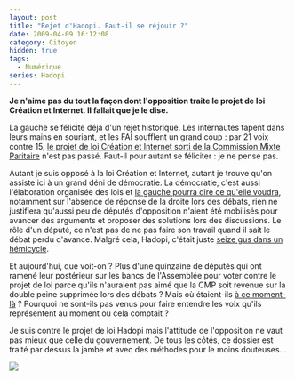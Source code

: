 ```yaml
---
layout: post
title: "Rejet d'Hadopi. Faut-il se réjouir ?"
date: 2009-04-09 16:12:08
category: Citoyen
hidden: true
tags:
  - Numérique
series: Hadopi
---
```


**[](http://vidberg.blog.lemonde.fr/2009/04/09/mais-que-faisaient-les-deputes-de-la-majorite/)Je n'aime pas du tout la façon dont l'opposition traite le projet de loi Création et Internet. Il fallait que je le dise.**

La gauche se félicite déjà d'un rejet historique. Les internautes tapent dans leurs mains en souriant, et les FAI soufflent un grand coup&nbsp;: par 21 voix contre 15, [le projet de loi Création et Internet sorti de la Commission Mixte Paritaire](http://www.assemblee-nationale.fr/13/rapports/r1589.asp) n'est pas passé. Faut-il pour autant se féliciter&nbsp;: je ne pense pas.

Autant je suis opposé à la loi Création et Internet, autant je trouve qu'on assiste ici à un grand déni de démocratie. La démocratie, c'est aussi l'élaboration organisée des lois et [la gauche pourra dire ce qu'elle voudra](//archives-lepost.huffingtonpost.fr/article/2009/03/31/1478050_debat-sur-la-loi-hadopi-pourquoi-y-a-t-il-si-peu-de-deputes-a-l-assemblee.html), notamment sur l'absence de réponse de la droite lors des débats, rien ne justifiera qu'aussi peu de députés d'opposition n'aient été mobilisés pour avancer des arguments et proposer des solutions lors des discussions. Le rôle d'un député, ce n'est pas de ne pas faire son travail quand il sait le débat perdu d'avance. Malgré cela, Hadopi, c'était juste [seize gus dans un hémicycle](http://jaffiche.fr/hadopi-cest-16-gus-dans-un-hemicycle-279).

Et aujourd'hui, que voit-on&nbsp;? Plus d'une quinzaine de députés qui ont ramené leur postérieur sur les bancs de l'Assemblée pour voter contre le projet de loi parce qu'ils n'auraient pas aimé que la CMP soit revenue sur la double peine supprimée lors des débats&nbsp;? Mais où étaient-ils [à ce moment-là](http://www.numerama.com/magazine/12527-la-loi-hadopi-votee-a-la-sauvette-par-16-deputes.html)&nbsp;? Pourquoi ne sont-ils pas venus pour faire entendre les voix qu'ils représentent au moment où cela comptait&nbsp;?

Je suis contre le projet de loi Hadopi mais l'attitude de l'opposition ne vaut pas mieux que celle du gouvernement. De tous les côtés, ce dossier est traité par dessus la jambe et avec des méthodes pour le moins douteuses…

[![](//vidberg.blog.lemonde.fr/2009/04/09/mais-que-faisaient-les-deputes-de-la-majorite/)](http://vidberg.blog.lemonde.fr/2009/04/09/mais-que-faisaient-les-deputes-de-la-majorite/)

